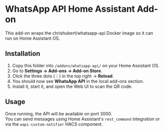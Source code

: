 # WhatsApp API Home Assistant Add-on

This add-on wraps the chrishubert/whatsapp-api Docker image so it can run on Home Assistant OS.

## Installation

1. Copy this folder into `/addons/whatsapp-api/` on your Home Assistant OS.
2. Go to **Settings → Add-ons → Add-on Store**.
3. Click the three dots (⋮) in the top right → **Reload**.
4. You should now see **WhatsApp API** in the local add-ons section.
5. Install it, start it, and open the Web UI to scan the QR code.

## Usage

Once running, the API will be available on port 3000.  
You can send messages using Home Assistant's `rest_command` integration or via the `wapi-custom-notifier` HACS component.

